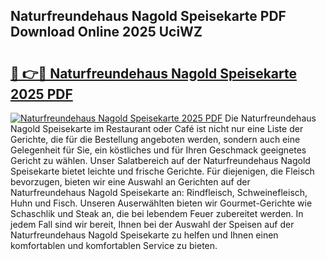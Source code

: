 ## Naturfreundehaus Nagold Speisekarte PDF Download Online 2025 UciWZ

# <h2><a href="http://gccyc5.nevu.top/?p=Naturfreundehaus+Nagold+Speisekarte">🔗 👉🔴 Naturfreundehaus Nagold Speisekarte 2025 PDF</a></h2>

[![Naturfreundehaus Nagold Speisekarte 2025 PDF](https://i.imgur.com/dBaPXMq.png)](http://gccyc5.nevu.top/?p=Naturfreundehaus+Nagold+Speisekarte)
Die Naturfreundehaus Nagold Speisekarte im Restaurant oder Café ist nicht nur eine Liste der Gerichte, die für die Bestellung angeboten werden, sondern auch eine Gelegenheit für Sie, ein köstliches und für Ihren Geschmack geeignetes Gericht zu wählen. Unser Salatbereich auf der Naturfreundehaus Nagold Speisekarte bietet leichte und frische Gerichte. Für diejenigen, die Fleisch bevorzugen, bieten wir eine Auswahl an Gerichten auf der Naturfreundehaus Nagold Speisekarte an: Rindfleisch, Schweinefleisch, Huhn und Fisch. Unseren Auserwählten bieten wir Gourmet-Gerichte wie Schaschlik und Steak an, die bei lebendem Feuer zubereitet werden. In jedem Fall sind wir bereit, Ihnen bei der Auswahl der Speisen auf der Naturfreundehaus Nagold Speisekarte zu helfen und Ihnen einen komfortablen und komfortablen Service zu bieten.
